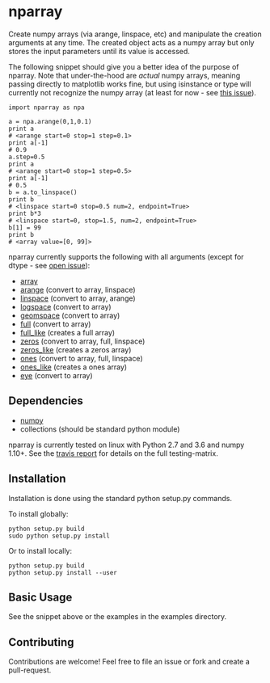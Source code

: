 # nparray

Create numpy arrays (via arange, linspace, etc) and manipulate the creation arguments at any time.  The created object acts as a numpy array but only stores the input parameters until its value is accessed.

The following snippet should give you a better idea of the purpose of nparray.  Note that under-the-hood are *actual* numpy arrays, meaning passing directly to matplotlib works fine, but using isinstance or type will currently not recognize the numpy array (at least for now - see [this issue](https://github.com/kecnry/nparray/issues/6)).

```
import nparray as npa

a = npa.arange(0,1,0.1)
print a
# <arange start=0 stop=1 step=0.1>
print a[-1]
# 0.9
a.step=0.5
print a
# <arange start=0 stop=1 step=0.5>
print a[-1]
# 0.5
b = a.to_linspace()
print b
# <linspace start=0 stop=0.5 num=2, endpoint=True>
print b*3
# <linspace start=0, stop=1.5, num=2, endpoint=True>
b[1] = 99
print b
# <array value=[0, 99]>
```

nparray currently supports the following with all arguments (except for dtype - see [open issue](https://github.com/kecnry/nparray/issues/8)):
* [array](https://docs.scipy.org/doc/numpy-1.12.0/reference/generated/numpy.array.html#numpy.array)
* [arange](https://docs.scipy.org/doc/numpy-1.12.0/reference/generated/numpy.arange.html#numpy.arange) (convert to array, linspace)
* [linspace](https://docs.scipy.org/doc/numpy-1.12.0/reference/generated/numpy.linspace.html#numpy.linspace) (convert to array, arange)
* [logspace](https://docs.scipy.org/doc/numpy-1.12.0/reference/generated/numpy.logspace.html#numpy.logspace) (convert to array)
* [geomspace](https://docs.scipy.org/doc/numpy-1.12.0/reference/generated/numpy.geomspace.html#numpy.geomspace) (convert to array)
* [full](https://docs.scipy.org/doc/numpy-1.12.0/reference/generated/numpy.full.html#numpy.full) (convert to array)
* [full_like](https://docs.scipy.org/doc/numpy-1.12.0/reference/generated/numpy.full_like.html#numpy.full_like) (creates a full array)
* [zeros](https://docs.scipy.org/doc/numpy-1.12.0/reference/generated/numpy.zeros.html#numpy.zeros) (convert to array, full, linspace)
* [zeros_like](https://docs.scipy.org/doc/numpy-1.12.0/reference/generated/numpy.zeros_like.html#numpy.zeros_like) (creates a zeros array)
* [ones](https://docs.scipy.org/doc/numpy-1.12.0/reference/generated/numpy.ones.html#numpy.ones) (convert to array, full, linspace)
* [ones_like](https://docs.scipy.org/doc/numpy-1.12.0/reference/generated/numpy.ones_like.html#numpy.ones_like) (creates a ones array)
* [eye](https://docs.scipy.org/doc/numpy-1.12.0/reference/generated/numpy.eye.html#numpy.eye) (convert to array)

## Dependencies

* [numpy](https://github.com/numpy/numpy)
* collections (should be standard python module)

nparray is currently tested on linux with Python 2.7 and 3.6 and numpy 1.10+.  See the [travis report](https://travis-ci.org/kecnry/nparray) for details on the full testing-matrix.

## Installation

Installation is done using the standard python setup.py commands.

To install globally:

```
python setup.py build
sudo python setup.py install
```

Or to install locally:

```
python setup.py build
python setup.py install --user
```

## Basic Usage

See the snippet above or the examples in the examples directory.

## Contributing

Contributions are welcome! Feel free to file an issue or fork and create a pull-request.
